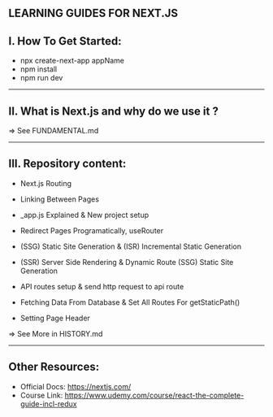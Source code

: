 ## LEARNING GUIDES FOR NEXT.JS

## I. How To Get Started:

- npx create-next-app appName
- npm install
- npm run dev

---

## II. What is Next.js and why do we use it ?

=> See FUNDAMENTAL.md

---

## III. Repository content:

- Next.js Routing
- Linking Between Pages

- \_app.js Explained & New project setup
- Redirect Pages Programatically, useRouter

- (SSG) Static Site Generation & (ISR) Incremental Static Generation
- (SSR) Server Side Rendering & Dynamic Route (SSG) Static Site Generation

- API routes setup & send http request to api route
- Fetching Data From Database & Set All Routes For getStaticPath()

- Setting Page Header

=> See More in HISTORY.md

---

## Other Resources:

- Official Docs: https://nextjs.com/
- Course Link: https://www.udemy.com/course/react-the-complete-guide-incl-redux
